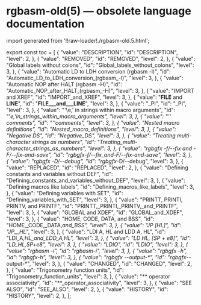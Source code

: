 # rgbasm-old(5) — obsolete language documentation

import generated from '!!raw-loader!./rgbasm-old.5.html';

<div className="manual-text" dangerouslySetInnerHTML={{ __html: generated }} />

export const toc = [
{
	"value": "DESCRIPTION",
	"id": "DESCRIPTION",
	"level": 2,
},
{
	"value": "REMOVED",
	"id": "REMOVED",
	"level": 2,
},
{
	"value": "Global labels without colons",
	"id": "Global_labels_without_colons",
	"level": 3,
},
{
	"value": "Automatic LD to LDH conversion (rgbasm -l)",
	"id": "Automatic_LD_to_LDH_conversion_(rgbasm_-l)",
	"level": 3,
},
{
	"value": "Automatic NOP after HALT (rgbasm -H)",
	"id": "Automatic_NOP_after_HALT_(rgbasm_-H)",
	"level": 3,
},
{
	"value": "IMPORT and XREF",
	"id": "IMPORT_and_XREF",
	"level": 3,
},
{
	"value": "__FILE__ and __LINE__",
	"id": "__FILE___and___LINE__",
	"level": 3,
},
{
	"value": "_PI",
	"id": "_PI",
	"level": 3,
},
{
	"value": "'\e,' in strings within macro arguments",
	"id": "'_e,'_in_strings_within_macro_arguments",
	"level": 3,
},
{
	"value": "'*' comments",
	"id": "'*'_comments",
	"level": 3,
},
{
	"value": "Nested macro definitions",
	"id": "Nested_macro_definitions",
	"level": 3,
},
{
	"value": "Negative DS",
	"id": "Negative_DS",
	"level": 3,
},
{
	"value": "Treating multi-character strings as numbers",
	"id": "Treating_multi-character_strings_as_numbers",
	"level": 3,
},
{
	"value": "rgbgfx -f/--fix and -F/--fix-and-save",
	"id": "rgbgfx_-f/--fix_and_-F/--fix-and-save",
	"level": 3,
},
{
	"value": "rgbgfx -D/--debug",
	"id": "rgbgfx_-D/--debug",
	"level": 3,
},
{
	"value": "REPLACED",
	"id": "REPLACED",
	"level": 2,
},
{
	"value": "Defining constants and variables without DEF",
	"id": "Defining_constants_and_variables_without_DEF",
	"level": 3,
},
{
	"value": "Defining macros like labels",
	"id": "Defining_macros_like_labels",
	"level": 3,
},
{
	"value": "Defining variables with SET",
	"id": "Defining_variables_with_SET",
	"level": 3,
},
{
	"value": "PRINTT, PRINTI, PRINTV, and PRINTF",
	"id": "PRINTT,_PRINTI,_PRINTV,_and_PRINTF",
	"level": 3,
},
{
	"value": "GLOBAL and XDEF",
	"id": "GLOBAL_and_XDEF",
	"level": 3,
},
{
	"value": "HOME, CODE, DATA, and BSS",
	"id": "HOME,_CODE,_DATA,_and_BSS",
	"level": 3,
},
{
	"value": "JP [HL]",
	"id": "JP__HL_",
	"level": 3,
},
{
	"value": "LDI A, HL and LDD A, HL",
	"id": "LDI_A,_HL_and_LDD_A,_HL",
	"level": 3,
},
{
	"value": "LD HL, [SP + e8]",
	"id": "LD_HL,__SP_+_e8_",
	"level": 3,
},
{
	"value": "LDIO",
	"id": "LDIO",
	"level": 3,
},
{
	"value": "rgbasm -i",
	"id": "rgbasm_-i",
	"level": 3,
},
{
	"value": "rgbgfx -h",
	"id": "rgbgfx_-h",
	"level": 3,
},
{
	"value": "rgbgfx --output-*",
	"id": "rgbgfx_--output-*",
	"level": 3,
},
{
	"value": "CHANGED",
	"id": "CHANGED",
	"level": 2,
},
{
	"value": "Trigonometry function units",
	"id": "Trigonometry_function_units",
	"level": 3,
},
{
	"value": "** operator associativity",
	"id": "**_operator_associativity",
	"level": 3,
},
{
	"value": "SEE ALSO",
	"id": "SEE_ALSO",
	"level": 2,
},
{
	"value": "HISTORY",
	"id": "HISTORY",
	"level": 2,
},
];
